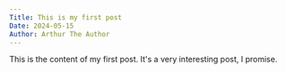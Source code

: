```yaml
---
Title: This is my first post
Date: 2024-05-15
Author: Arthur The Author
---
```


This is the content of my first post. It's a very interesting post, I promise.